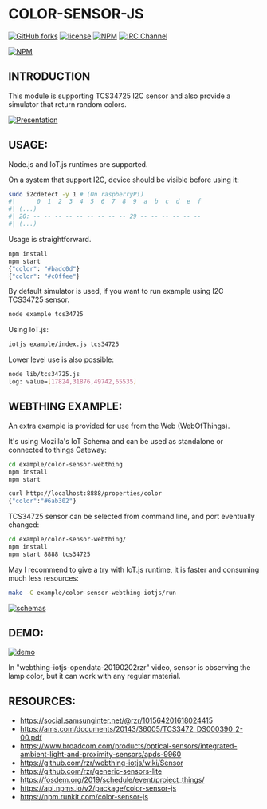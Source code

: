 # COLOR-SENSOR-JS #

[![GitHub forks](https://img.shields.io/github/forks/samsunginternet/color-sensor-js.svg?style=social&label=Fork&maxAge=2592000)](https://GitHub.com/samsunginternet/color-sensor-js/network/)
[![license](https://img.shields.io/badge/license-Apache-2.0.svg)](LICENSE)
[![NPM](https://img.shields.io/npm/v/color-sensor-js.svg)](https://www.npmjs.com/package/color-sensor-js)
[![IRC Channel](https://img.shields.io/badge/chat-on%20freenode-brightgreen.svg)](https://kiwiirc.com/client/irc.freenode.net/#tizen)

[![NPM](https://nodei.co/npm/color-sensor-js.png)](https://npmjs.org/package/color-sensor-js)


## INTRODUCTION ##

This module is supporting TCS34725 I2C sensor
and also provide a simulator that return random colors.

[![Presentation](https://cf.mastohost.com/v1/AUTH_91eb37814936490c95da7b85993cc2ff/socialsamsunginternet/preview_cards/images/000/004/182/original/863b031e1ab0e255.jpeg)](https://social.samsunginter.net/@rzr/101564201618024415# "WebThingIotJs")


## USAGE: ##

Node.js and IoT.js runtimes are supported.

On a system that support I2C, device should be visible before using it:

```sh
sudo i2cdetect -y 1 # (On raspberryPi)
#|      0  1  2  3  4  5  6  7  8  9  a  b  c  d  e  f
#| (...)
#| 20: -- -- -- -- -- -- -- -- -- 29 -- -- -- -- -- --
#| (...)
```

Usage is straightforward.

```sh
npm install
npm start
{"color": "#badc0d"}
{"color": "#c0ffee"}
```

By default simulator is used, if you want to run example using I2C TCS34725 sensor.

```sh
node example tcs34725
```

Using IoT.js:

```sh
iotjs example/index.js tcs34725
```

Lower level use is also possible:

```sh
node lib/tcs34725.js 
log: value=[17824,31876,49742,65535]
```


## WEBTHING EXAMPLE: ##

An extra example is provided for use from the Web (WebOfThings).

It's using Mozilla's IoT Schema and can be used as standalone
or connected to things Gateway:

```sh
cd example/color-sensor-webthing 
npm install
npm start

curl http://localhost:8888/properties/color
{"color":"#6ab302"}
```

TCS34725 sensor can be selected from command line, and port eventually changed:

```sh
cd example/color-sensor-webthing/
npm install
npm start 8888 tcs34725
```

May I recommend to give a try with IoT.js runtime,
it is faster and consuming much less resources:

```sh
make -C example/color-sensor-webthing iotjs/run
```

[![schemas](http://image.slidesharecdn.com/iot-javascript-2019-fosdem-190206130525/95/iotjavascript2019fosdem-26-638.jpg)](https://www.slideshare.net/rzrfreefr/iotjavascript2019fosdem/26 "Schema")


## DEMO: ##

[![demo](https://image.slidesharecdn.com/mozilla-things-fosdem-2019-190207162845/95/mozillathingsfosdem2019-24-638.jpg)](https://www.slideshare.net/rzrfreefr/mozillathingsfosdem2019/25 "Demo")

In "webthing-iotjs-opendata-20190202rzr" video, sensor is observing the lamp color,
but it can work with any regular material.


## RESOURCES: ##

* https://social.samsunginter.net/@rzr/101564201618024415
* https://ams.com/documents/20143/36005/TCS3472_DS000390_2-00.pdf
* https://www.broadcom.com/products/optical-sensors/integrated-ambient-light-and-proximity-sensors/apds-9960
* https://github.com/rzr/webthing-iotjs/wiki/Sensor
* https://github.com/rzr/generic-sensors-lite
* https://fosdem.org/2019/schedule/event/project_things/
* https://api.npms.io/v2/package/color-sensor-js
* https://npm.runkit.com/color-sensor-js


